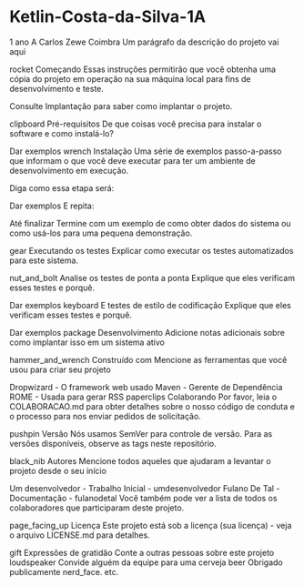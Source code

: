 # Ketlin-Costa-da-Silva-1A
1 ano A Carlos Zewe Coimbra
Um parágrafo da descrição do projeto vai aqui

rocket Começando
Essas instruções permitirão que você obtenha uma cópia do projeto em operação na sua máquina local para fins de desenvolvimento e teste.

Consulte Implantação para saber como implantar o projeto.

clipboard Pré-requisitos
De que coisas você precisa para instalar o software e como instalá-lo?

Dar exemplos
wrench Instalação
Uma série de exemplos passo-a-passo que informam o que você deve executar para ter um ambiente de desenvolvimento em execução.

Diga como essa etapa será:

Dar exemplos
E repita:

Até finalizar
Termine com um exemplo de como obter dados do sistema ou como usá-los para uma pequena demonstração.

gear Executando os testes
Explicar como executar os testes automatizados para este sistema.

nut_and_bolt Analise os testes de ponta a ponta
Explique que eles verificam esses testes e porquê.

Dar exemplos
keyboard E testes de estilo de codificação
Explique que eles verificam esses testes e porquê.

Dar exemplos
package Desenvolvimento
Adicione notas adicionais sobre como implantar isso em um sistema ativo

hammer_and_wrench Construído com
Mencione as ferramentas que você usou para criar seu projeto

Dropwizard - O framework web usado
Maven - Gerente de Dependência
ROME - Usada para gerar RSS
paperclips Colaborando
Por favor, leia o COLABORACAO.md para obter detalhes sobre o nosso código de conduta e o processo para nos enviar pedidos de solicitação.

pushpin Versão
Nós usamos SemVer para controle de versão. Para as versões disponíveis, observe as tags neste repositório.

black_nib Autores
Mencione todos aqueles que ajudaram a levantar o projeto desde o seu início

Um desenvolvedor - Trabalho Inicial - umdesenvolvedor
Fulano De Tal - Documentação - fulanodetal
Você também pode ver a lista de todos os colaboradores que participaram deste projeto.

page_facing_up Licença
Este projeto está sob a licença (sua licença) - veja o arquivo LICENSE.md para detalhes.

gift Expressões de gratidão
Conte a outras pessoas sobre este projeto loudspeaker
Convide alguém da equipe para uma cerveja beer
Obrigado publicamente nerd_face.
etc.
